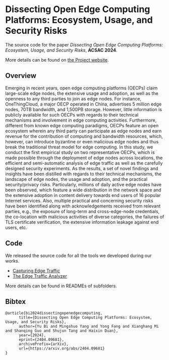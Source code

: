 # Dissecting Open Edge Computing Platforms: Ecosystem, Usage, and Security Risks

The source code for the paper *Dissecting Open Edge Computing Platforms: Ecosystem, Usage, and Security Risks*, **ACSAC 2024**.

More details can be found on [the Project website](https://chasesecurity.github.io/Open_Edge_Computing_Platforms/).

## Overview

Emerging in recent years, open edge computing platforms (OECPs) claim large-scale edge nodes, the extensive usage and adoption, as well as the openness to any third parties to join as edge nodes. For instance, OneThingCloud, a major OECP operated in China, advertises 5 million edge nodes, 70TB bandwidth, and 1,500PB storage. However, little information is publicly available for such OECPs with regards to their technical mechanisms and involvement in edge computing activities. Furthermore, different from known edge computing paradigms, OECPs feature an open ecosystem wherein any third party can participate as edge nodes and earn revenue for the contribution of computing and bandwidth resources, which, however, can introduce byzantine or even malicious edge nodes and thus break the traditional threat model for edge computing. In this study, we conduct the first empirical study on two representative OECPs, which is made possible through the deployment of edge nodes across locations, the efficient and semi-automatic analysis of edge traffic as well as the carefully designed security experiments. As the results, a set of novel findings and insights have been distilled with regards to their technical mechanisms, the landscape of edge nodes, the usage and adoption, and the practical security/privacy risks. Particularly, millions of daily active edge nodes have been observed, which feature a wide distribution in the network space and the extensive adoption in content delivery towards end users of 16 popular Internet services. Also, multiple practical and concerning security risks have been identified along with acknowledgements received from relevant parties, e.g., the exposure of long-term and cross-edge-node credentials, the co-location with malicious activities of diverse categories, the failures of TLS certificate verification, the extensive information leakage against end users, etc. 

## Code

We released the source code for all the tools we developed during our works.

- [Capturing Edge Traffic](./deployment)
- [The Edge Traffic Analyzer](./traffic_analyzer)

More details can be found in READMEs of subfolders.

## Bibtex
```
@article{bi2024dissectingopenedgecomputing,
      title={Dissecting Open Edge Computing Platforms: Ecosystem, Usage, and Security Risks}, 
      author={Yu Bi and Mingshuo Yang and Yong Fang and Xianghang Mi and Shanqing Guo and Shujun Tang and Haixin Duan},
      year={2024},
      eprint={2404.09681},
      archivePrefix={arXiv},
      url={https://arxiv.org/abs/2404.09681}
}
```
